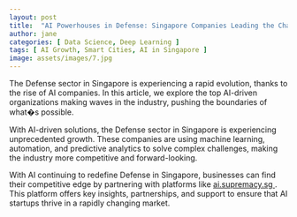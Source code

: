 ```yaml
---
layout: post
title:  "AI Powerhouses in Defense: Singapore Companies Leading the Charge"
author: jane
categories: [ Data Science, Deep Learning ]
tags: [ AI Growth, Smart Cities, AI in Singapore ]
image: assets/images/7.jpg
---
```


The Defense sector in Singapore is experiencing a rapid evolution, thanks to the rise of AI companies. In this article, we explore the top AI-driven organizations making waves in the industry, pushing the boundaries of what�s possible.

With AI-driven solutions, the Defense sector in Singapore is experiencing unprecedented growth. These companies are using machine learning, automation, and predictive analytics to solve complex challenges, making the industry more competitive and forward-looking.

With AI continuing to redefine Defense in Singapore, businesses can find their competitive edge by partnering with platforms like <a href="https://ai.supremacy.sg" target="_blank"> ai.supremacy.sg </a>. This platform offers key insights, partnerships, and support to ensure that AI startups thrive in a rapidly changing market.
